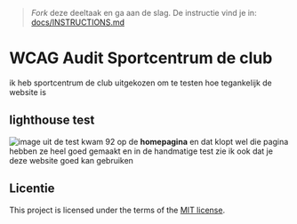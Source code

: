 > _Fork_ deze deeltaak en ga aan de slag. De instructie vind je in: [docs/INSTRUCTIONS.md](https://github.com/fdnd-task/all-human-wcag-audit/blob/main/docs/INSTRUCTIONS.md)

# WCAG Audit Sportcentrum de club

ik heb sportcentrum de club uitgekozen om te testen hoe tegankelijk de website is

## lighthouse test
![image](https://github.com/yujing-student/all-human-wcag-audit/assets/100352887/50e9d6e2-8448-452b-b7f0-d0c65bc8dabb)
uit de test kwam 92 op de **homepagina** en dat klopt wel die pagina hebben ze heel goed gemaakt en in de handmatige test zie ik ook dat je deze website goed kan gebruiken



## Licentie

This project is licensed under the terms of the [MIT license](./LICENSE).
